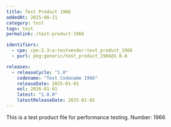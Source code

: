 ```yaml
---
title: Test Product 1966
addedAt: 2025-08-21
category: test
tags: test
permalink: /test-product-1966

identifiers:
  - cpe: cpe:2.3:a:testvendor:test_product_1966
  - purl: pkg:generic/test_product_1966@1.0.0

releases:
  - releaseCycle: "1.0"
    codename: "Test Codename 1966"
    releaseDate: 2025-01-01
    eol: 2026-01-01
    latest: "1.0.0"
    latestReleaseDate: 2025-01-01
---
```


This is a test product file for performance testing. Number: 1966
